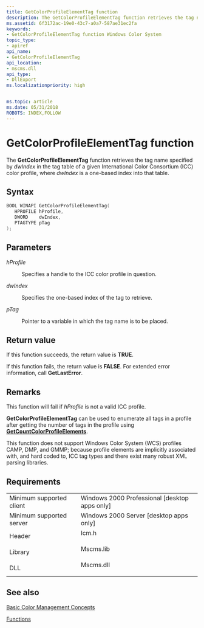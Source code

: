 ```yaml
---
title: GetColorProfileElementTag function
description: The GetColorProfileElementTag function retrieves the tag name specified by dwIndex in the tag table of a given International Color Consortium (ICC) color profile, where dwIndex is a one-based index into that table.
ms.assetid: 6f3172ac-19e0-43c7-a0a7-587ae31ec2fa
keywords:
- GetColorProfileElementTag function Windows Color System
topic_type:
- apiref
api_name:
- GetColorProfileElementTag
api_location:
- mscms.dll
api_type:
- DllExport
ms.localizationpriority: high


ms.topic: article
ms.date: 05/31/2018
ROBOTS: INDEX,FOLLOW
---
```


# GetColorProfileElementTag function

The **GetColorProfileElementTag** function retrieves the tag name specified by *dwIndex* in the tag table of a given International Color Consortium (ICC) color profile, where *dwIndex* is a one-based index into that table.

## Syntax


```C++
BOOL WINAPI GetColorProfileElementTag(
   HPROFILE hProfile,
   DWORD    dwIndex,
   PTAGTYPE pTag
);
```



## Parameters

<dl> <dt>

*hProfile* 
</dt> <dd>

Specifies a handle to the ICC color profile in question.

</dd> <dt>

*dwIndex* 
</dt> <dd>

Specifies the one-based index of the tag to retrieve.

</dd> <dt>

*pTag* 
</dt> <dd>

Pointer to a variable in which the tag name is to be placed.

</dd> </dl>

## Return value

If this function succeeds, the return value is **TRUE**.

If this function fails, the return value is **FALSE**. For extended error information, call **GetLastError**.

## Remarks

This function will fail if *hProfile* is not a valid ICC profile.

**GetColorProfileElementTag** can be used to enumerate all tags in a profile after getting the number of tags in the profile using [**GetCountColorProfileElements**](getcountcolorprofileelements.md).

This function does not support Windows Color System (WCS) profiles CAMP, DMP, and GMMP; because profile elements are implicitly associated with, and hard coded to, ICC tag types and there exist many robust XML parsing libraries.

## Requirements



|                                     |                                                                                      |
|-------------------------------------|--------------------------------------------------------------------------------------|
| Minimum supported client<br/> | Windows 2000 Professional \[desktop apps only\]<br/>                           |
| Minimum supported server<br/> | Windows 2000 Server \[desktop apps only\]<br/>                                 |
| Header<br/>                   | <dl> <dt>Icm.h</dt> </dl>     |
| Library<br/>                  | <dl> <dt>Mscms.lib</dt> </dl> |
| DLL<br/>                      | <dl> <dt>Mscms.dll</dt> </dl> |



## See also

<dl> <dt>

[Basic Color Management Concepts](basic-color-management-concepts.md)
</dt> <dt>

[Functions](functions.md)
</dt> </dl>

 

 





